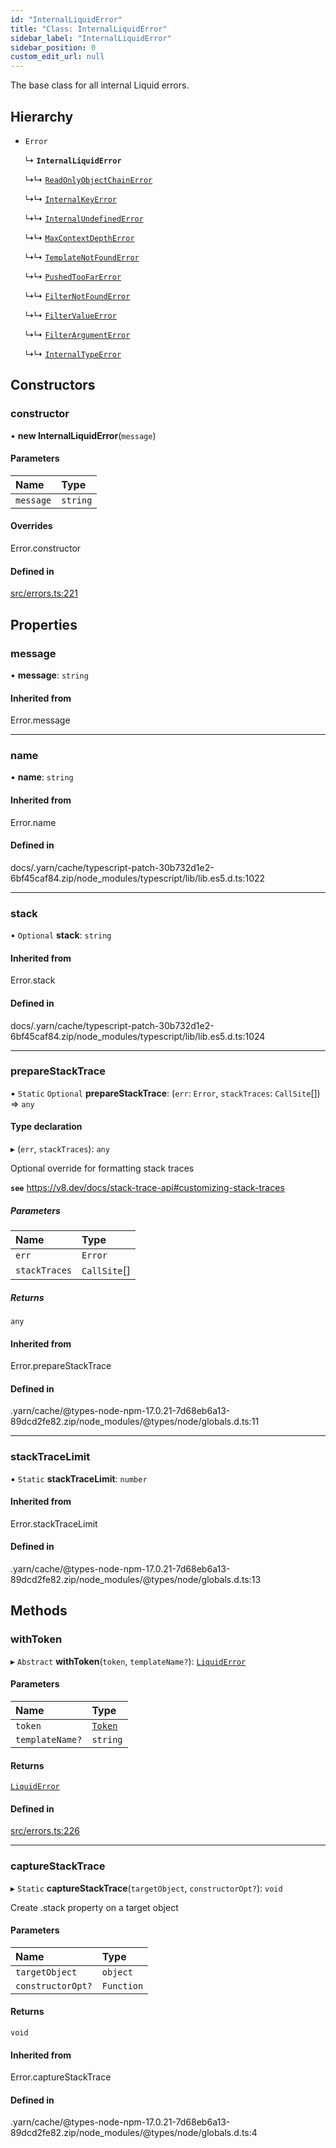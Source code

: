 ```yaml
---
id: "InternalLiquidError"
title: "Class: InternalLiquidError"
sidebar_label: "InternalLiquidError"
sidebar_position: 0
custom_edit_url: null
---
```


The base class for all internal Liquid errors.

## Hierarchy

- `Error`

  ↳ **`InternalLiquidError`**

  ↳↳ [`ReadOnlyObjectChainError`](ReadOnlyObjectChainError.md)

  ↳↳ [`InternalKeyError`](InternalKeyError.md)

  ↳↳ [`InternalUndefinedError`](InternalUndefinedError.md)

  ↳↳ [`MaxContextDepthError`](MaxContextDepthError.md)

  ↳↳ [`TemplateNotFoundError`](TemplateNotFoundError.md)

  ↳↳ [`PushedTooFarError`](PushedTooFarError.md)

  ↳↳ [`FilterNotFoundError`](FilterNotFoundError.md)

  ↳↳ [`FilterValueError`](FilterValueError.md)

  ↳↳ [`FilterArgumentError`](FilterArgumentError.md)

  ↳↳ [`InternalTypeError`](InternalTypeError.md)

## Constructors

### constructor

• **new InternalLiquidError**(`message`)

#### Parameters

| Name | Type |
| :------ | :------ |
| `message` | `string` |

#### Overrides

Error.constructor

#### Defined in

[src/errors.ts:221](https://github.com/jg-rp/liquidscript/blob/6bed77c/src/errors.ts#L221)

## Properties

### message

• **message**: `string`

#### Inherited from

Error.message

___

### name

• **name**: `string`

#### Inherited from

Error.name

#### Defined in

docs/.yarn/cache/typescript-patch-30b732d1e2-6bf45caf84.zip/node_modules/typescript/lib/lib.es5.d.ts:1022

___

### stack

• `Optional` **stack**: `string`

#### Inherited from

Error.stack

#### Defined in

docs/.yarn/cache/typescript-patch-30b732d1e2-6bf45caf84.zip/node_modules/typescript/lib/lib.es5.d.ts:1024

___

### prepareStackTrace

▪ `Static` `Optional` **prepareStackTrace**: (`err`: `Error`, `stackTraces`: `CallSite`[]) => `any`

#### Type declaration

▸ (`err`, `stackTraces`): `any`

Optional override for formatting stack traces

**`see`** https://v8.dev/docs/stack-trace-api#customizing-stack-traces

##### Parameters

| Name | Type |
| :------ | :------ |
| `err` | `Error` |
| `stackTraces` | `CallSite`[] |

##### Returns

`any`

#### Inherited from

Error.prepareStackTrace

#### Defined in

.yarn/cache/@types-node-npm-17.0.21-7d68eb6a13-89dcd2fe82.zip/node_modules/@types/node/globals.d.ts:11

___

### stackTraceLimit

▪ `Static` **stackTraceLimit**: `number`

#### Inherited from

Error.stackTraceLimit

#### Defined in

.yarn/cache/@types-node-npm-17.0.21-7d68eb6a13-89dcd2fe82.zip/node_modules/@types/node/globals.d.ts:13

## Methods

### withToken

▸ `Abstract` **withToken**(`token`, `templateName?`): [`LiquidError`](LiquidError.md)

#### Parameters

| Name | Type |
| :------ | :------ |
| `token` | [`Token`](tokens.Token.md) |
| `templateName?` | `string` |

#### Returns

[`LiquidError`](LiquidError.md)

#### Defined in

[src/errors.ts:226](https://github.com/jg-rp/liquidscript/blob/6bed77c/src/errors.ts#L226)

___

### captureStackTrace

▸ `Static` **captureStackTrace**(`targetObject`, `constructorOpt?`): `void`

Create .stack property on a target object

#### Parameters

| Name | Type |
| :------ | :------ |
| `targetObject` | `object` |
| `constructorOpt?` | `Function` |

#### Returns

`void`

#### Inherited from

Error.captureStackTrace

#### Defined in

.yarn/cache/@types-node-npm-17.0.21-7d68eb6a13-89dcd2fe82.zip/node_modules/@types/node/globals.d.ts:4
